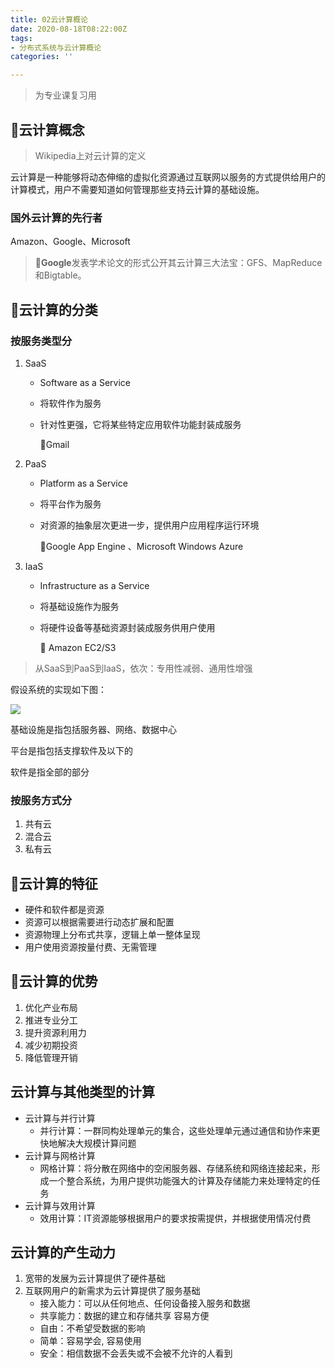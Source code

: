 ```yaml
---
title: 02云计算概论
date: 2020-08-18T08:22:00Z
tags:
- 分布式系统与云计算概论
categories: ''

---
```

> 为专业课复习用

## 🌿云计算概念

> Wikipedia上对云计算的定义

云计算是一种能够将动态伸缩的虚拟化资源通过互联网以服务的方式提供给用户的计算模式，用户不需要知道如何管理那些支持云计算的基础设施。

### 国外云计算的先行者

Amazon、Google、Microsoft

> 🌿**Google**发表学术论文的形式公开其云计算三大法宝：GFS、MapReduce和Bigtable。

## 🌿云计算的分类

### 按服务类型分

1. SaaS
   * Software as a Service
   * 将软件作为服务
   * 针对性更强，它将某些特定应用软件功能封装成服务

     🌰Gmail
2. PaaS
   * Platform as a Service
   * 将平台作为服务
   * 对资源的抽象层次更进一步，提供用户应用程序运行环境

     🌰Google App Engine 、Microsoft Windows Azure
3. IaaS
   * Infrastructure as a Service
   * 将基础设施作为服务
   * 将硬件设备等基础资源封装成服务供用户使用

     🌰 Amazon EC2/S3

> 从SaaS到PaaS到IaaS，依次：专用性减弱、通用性增强

假设系统的实现如下图：

![](https://cdn.sparkling.land/christy/images/QQ20200818-160351@2x.png)

基础设施是指包括服务器、网络、数据中心

平台是指包括支撑软件及以下的

软件是指全部的部分

### 按服务方式分

1. 共有云
2. 混合云
3. 私有云

## 🌿云计算的特征

* 硬件和软件都是资源
* 资源可以根据需要进行动态扩展和配置
* 资源物理上分布式共享，逻辑上单一整体呈现
* 用户使用资源按量付费、无需管理

## 🌿云计算的优势

1. 优化产业布局
2. 推进专业分工
3. 提升资源利用力
4. 减少初期投资
5. 降低管理开销

## 云计算与其他类型的计算

* 云计算与并行计算
  * 并行计算：一群同构处理单元的集合，这些处理单元通过通信和协作来更快地解决大规模计算问题
* 云计算与网格计算
  * 网格计算：将分散在网络中的空闲服务器、存储系统和网络连接起来，形成一个整合系统，为用户提供功能强大的计算及存储能力来处理特定的任务
* 云计算与效用计算
  * 效用计算：IT资源能够根据用户的要求按需提供，并根据使用情况付费

## 云计算的产生动力

1. 宽带的发展为云计算提供了硬件基础
2. 互联网用户的新需求为云计算提供了服务基础
   * 接入能力：可以从任何地点、任何设备接入服务和数据
   * 共享能力：数据的建立和存储共享 容易方便
   * 自由：不希望受数据的影响
   * 简单：容易学会, 容易使用
   * 安全：相信数据不会丢失或不会被不允许的人看到